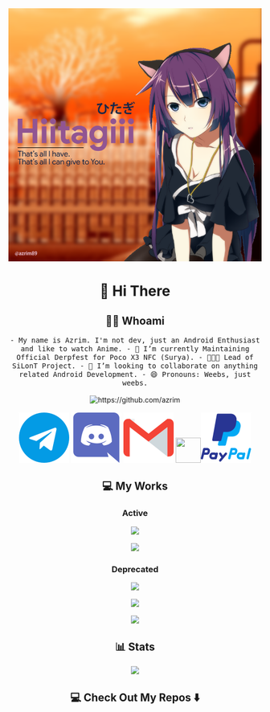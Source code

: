 <div align="center">
<img max-width="800" src="https://github.com/azrim/azrim/raw/master/assets/hiitagiiii.png"/>
</div>

<h1 align="center"> 👋 Hi There </h1>
<h2 align="center"> 👨‍💻 Whoami</h2>
<p align="center">
  <samp>
- My name is Azrim. I'm not dev, just an Android Enthusiast and like to watch Anime.
- 🔭 I’m currently Maintaining Official Derpfest for Poco X3 NFC (Surya).
- 👨🏼‍💻 Lead of SiLonT Project.
- 👯 I’m looking to collaborate on anything related Android Development.
- 😄 Pronouns: Weebs, just weebs.
  </samp>
  <br> <br>
  <img src="https://komarev.com/ghpvc/?username=azrim" alt="https://github.com/azrim" />
  <br> <br>
  <a href="https://t.me/azrim89"><img src="https://github.com/azrim/azrim/raw/master/assets/telegram.svg"/></a>
  <a href="https://t.me/azrim89"><img src="https://github.com/azrim/azrim/raw/master/assets/discord.svg"/></a>
  <a href="mailto:mirzaspc@gmail.com"><img src="https://github.com/azrim/azrim/raw/master/assets/gmail.svg"/></a>
  <a href="https://forum.xda-developers.com/member.php?u=5849399"><img height="50" width="50" src="https://iconhelper.cn/svg/brands/xda-developers.svg/></a>
  <a href="https://paypal.me/azrim89"><img src="https://github.com/azrim/azrim/raw/master/assets/paypal.svg"/></a>
</p>

<h2 align="center">💻 My Works </h2>
<h3 align="center">Active</h3>
<p align="center"><a href="https://github.com/DerpFest-Devices/device_xiaomi_surya"><img src="https://github-readme-stats.vercel.app/api/pin/?username=DerpFest-Devices&repo=device_xiaomi_surya&hide_border=true&show_owner=false"></a></p>
<p align="center"><a href="https://github.com/silont-project/silont-clang"><img src="https://github-readme-stats.vercel.app/api/pin/?username=silont-project&repo=silont-clang&hide_border=true&show_owner=false"></a></p>
<h3 align="center">Deprecated</h3>
<p align="center"><a href="https://github.com/silont-project/kernel_xiaomi_ginkgo"><img src="https://github-readme-stats.vercel.app/api/pin/?username=silont-project&repo=kernel_xiaomi_ginkgo&hide_border=true&show_owner=false"></a></p>
<p align="center"><a href="https://github.com/silont-project/device_xiaomi_ginkgo"><img src="https://github-readme-stats.vercel.app/api/pin/?username=silont-project&repo=device_xiaomi_ginkgo&hide_border=true&show_owner=false"></a></p>
<p align="center"><a href="https://github.com/aone-id/aone-kangbot"><img src="https://github-readme-stats.vercel.app/api/pin/?username=aone-id&repo=aone-kangbot&hide_border=true&show_owner=false"></a></p>

<h2  align="center">📊 Stats </h2>
<p align="center"><a href="https://github.com/azrim"><img src="https://github-readme-stats.vercel.app/api?username=azrim&show_icons=true&hide_border=true"></a></p>

<h2  align="center">💻 Check Out My Repos ⬇️ </h2>